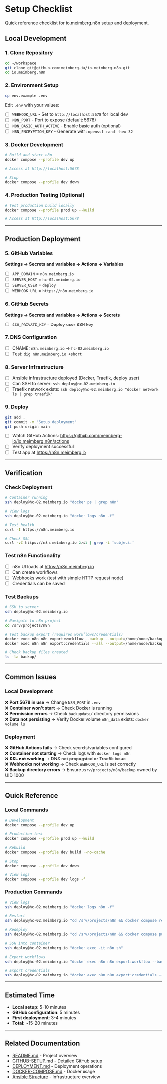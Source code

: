 # Setup Checklist

Quick reference checklist for io.meimberg.n8n setup and deployment.

## Local Development

### 1. Clone Repository

```bash
cd ~/workspace
git clone git@github.com:meimberg-io/io.meimberg.n8n.git
cd io.meimberg.n8n
```

### 2. Environment Setup

```bash
cp env.example .env
```

Edit `.env` with your values:
- [ ] `WEBHOOK_URL` - Set to `http://localhost:5678` for local dev
- [ ] `N8N_PORT` - Port to expose (default: 5678)
- [ ] `N8N_BASIC_AUTH_ACTIVE` - Enable basic auth (optional)
- [ ] `N8N_ENCRYPTION_KEY` - Generate with: `openssl rand -hex 32`

### 3. Docker Development

```bash
# Build and start n8n
docker compose --profile dev up

# Access at http://localhost:5678

# Stop
docker compose --profile dev down
```

### 4. Production Testing (Optional)

```bash
# Test production build locally
docker compose --profile prod up --build

# Access at http://localhost:5678
```

---

## Production Deployment

### 5. GitHub Variables

**Settings → Secrets and variables → Actions → Variables**

- [ ] `APP_DOMAIN` = `n8n.meimberg.io`
- [ ] `SERVER_HOST` = `hc-02.meimberg.io`
- [ ] `SERVER_USER` = `deploy`
- [ ] `WEBHOOK_URL` = `https://n8n.meimberg.io`

### 6. GitHub Secrets

**Settings → Secrets and variables → Actions → Secrets**

- [ ] `SSH_PRIVATE_KEY` - Deploy user SSH key

### 7. DNS Configuration

- [ ] CNAME: `n8n.meimberg.io` → `hc-02.meimberg.io`
- [ ] Test: `dig n8n.meimberg.io +short`

### 8. Server Infrastructure

- [ ] Ansible infrastructure deployed (Docker, Traefik, deploy user)
- [ ] Can SSH to server: `ssh deploy@hc-02.meimberg.io`
- [ ] Traefik network exists: `ssh deploy@hc-02.meimberg.io "docker network ls | grep traefik"`

### 9. Deploy

```bash
git add .
git commit -m "Setup deployment"
git push origin main
```

- [ ] Watch GitHub Actions: https://github.com/meimberg-io/io.meimberg.n8n/actions
- [ ] Verify deployment successful
- [ ] Test app at https://n8n.meimberg.io

---

## Verification

### Check Deployment

```bash
# Container running
ssh deploy@hc-02.meimberg.io "docker ps | grep n8n"

# View logs
ssh deploy@hc-02.meimberg.io "docker logs n8n -f"

# Test health
curl -I https://n8n.meimberg.io

# Check SSL
curl -vI https://n8n.meimberg.io 2>&1 | grep -i "subject:"
```

### Test n8n Functionality

- [ ] n8n UI loads at https://n8n.meimberg.io
- [ ] Can create workflows
- [ ] Webhooks work (test with simple HTTP request node)
- [ ] Credentials can be saved

### Test Backups

```bash
# SSH to server
ssh deploy@hc-02.meimberg.io

# Navigate to n8n project
cd /srv/projects/n8n

# Test backup export (requires workflows/credentials)
docker exec n8n n8n export:workflow --backup --output=/home/node/backup/workflows/
docker exec n8n n8n export:credentials --all --output=/home/node/backup/credentials/credentials.json

# Check backup files created
ls -la backup/
```

---

## Common Issues

### Local Development

❌ **Port 5678 in use** → Change `N8N_PORT` in `.env`  
❌ **Container won't start** → Check Docker is running  
❌ **Permission errors** → Check `backupdata/` directory permissions  
❌ **Data not persisting** → Verify Docker volume `n8n_data` exists: `docker volume ls`

### Deployment

❌ **GitHub Actions fails** → Check secrets/variables configured  
❌ **Container not starting** → Check logs with `docker logs n8n`  
❌ **SSL not working** → DNS not propagated or Traefik issue  
❌ **Webhooks not working** → Check `WEBHOOK_URL` is set correctly  
❌ **Backup directory errors** → Ensure `/srv/projects/n8n/backup` owned by UID 1000

---

## Quick Reference

### Local Commands

```bash
# Development
docker compose --profile dev up

# Production test
docker compose --profile prod up --build

# Rebuild
docker compose --profile dev build --no-cache

# Stop
docker compose --profile dev down

# View logs
docker compose --profile dev logs -f
```

### Production Commands

```bash
# View logs
ssh deploy@hc-02.meimberg.io "docker logs n8n -f"

# Restart
ssh deploy@hc-02.meimberg.io "cd /srv/projects/n8n && docker compose restart"

# Redeploy
ssh deploy@hc-02.meimberg.io "cd /srv/projects/n8n && docker compose pull && docker compose up -d"

# SSH into container
ssh deploy@hc-02.meimberg.io "docker exec -it n8n sh"

# Export workflows
ssh deploy@hc-02.meimberg.io "docker exec n8n n8n export:workflow --backup --output=/home/node/backup/workflows/"

# Export credentials
ssh deploy@hc-02.meimberg.io "docker exec n8n n8n export:credentials --all --output=/home/node/backup/credentials/credentials.json"
```

---

## Estimated Time

- **Local setup**: 5-10 minutes
- **GitHub configuration**: 5 minutes
- **First deployment**: 3-4 minutes
- **Total**: ~15-20 minutes

---

## Related Documentation

- [README.md](../README.md) - Project overview
- [GITHUB-SETUP.md](GITHUB-SETUP.md) - Detailed GitHub setup
- [DEPLOYMENT.md](DEPLOYMENT.md) - Deployment operations
- [DOCKER-COMPOSE.md](DOCKER-COMPOSE.md) - Docker usage
- [Ansible Structure](../../io.meimberg.meta/doc/ANSIBLE-STRUCTURE.md) - Infrastructure overview

